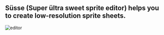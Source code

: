 ## Süsse (Super ültra sweet sprite editor) helps you to create low-resolution sprite sheets.

![editor](http://s11.postimg.org/uifco626r/image.png)

